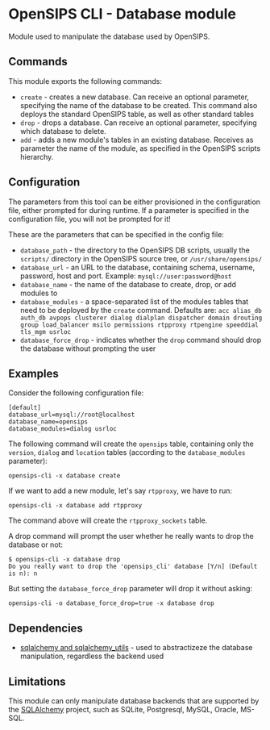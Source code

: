 # OpenSIPS CLI - Database module

Module used to manipulate the database used by OpenSIPS.

## Commands

This module exports the following commands:
* `create` - creates a new database. Can receive an optional parameter,
specifying the name of the database to be created. This command also deploys
the standard OpenSIPS table, as well as other standard tables
* `drop` - drops a database. Can receive an optional parameter, specifying
which database to delete.
* `add` - adds a new module's tables in an existing database. Receives as
parameter the name of the module, as specified in the OpenSIPS scripts
hierarchy.

## Configuration

The parameters from this tool can be either provisioned in the configuration
file, either prompted for during runtime. If a parameter is specified in the
configuration file, you will not be prompted for it!

These are the parameters that can be specified in the config file:
* `database_path` - the directory to the OpenSIPS DB scripts, usually the
`scripts/` directory in the OpenSIPS source tree, or `/usr/share/opensips/`
* `database_url` - an URL to the database, containing schema, username,
password, host and port. Example: `mysql://user:password@host`
* `database_name` - the name of the database to create, drop, or add modules
to
* `database_modules` - a space-separated list of the modules tables that need
to be deployed by the `create` command. Defaults are: `acc alias_db auth_db
avpops clusterer dialog dialplan dispatcher domain drouting group
load_balancer msilo permissions rtpproxy rtpengine speeddial tls_mgm usrloc`
* `database_force_drop` - indicates whether the `drop` command should drop the
database without prompting the user

## Examples

Consider the following configuration file:

```
[default]
database_url=mysql://root@localhost
database_name=opensips
database_modules=dialog usrloc
```

The following command will create the `opensips` table, containing only the
`version`, `dialog` and `location` tables (according to the `database_modules`
parameter):

```
opensips-cli -x database create
```

If we want to add a new module, let's say `rtpproxy`, we have to run:

```
opensips-cli -x database add rtpproxy
```
The command above will create the `rtpproxy_sockets` table.

A drop command will prompt the user whether he really wants to drop the
database or not:

```
$ opensips-cli -x database drop
Do you really want to drop the 'opensips_cli' database [Y/n] (Default is n): n
```

But setting the `database_force_drop` parameter will drop it without asking:
```
opensips-cli -o database_force_drop=true -x database drop
```

## Dependencies

* [sqlalchemy and sqlalchemy_utils](https://www.sqlalchemy.org/) - used to
abstractizeze the database manipulation, regardless the backend used

## Limitations

This module can only manipulate database backends that are supported by the
[SQLAlchemy](https://www.sqlalchemy.org/) project, such as  SQLite,
Postgresql, MySQL, Oracle, MS-SQL.
